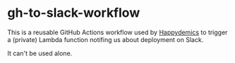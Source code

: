 # gh-to-slack-workflow

This is a reusable GitHub Actions workflow used by [Happydemics](https://github.com/happydemics/)
to trigger a (private) Lambda function notifing us about deployment on Slack.

It can't be used alone.
